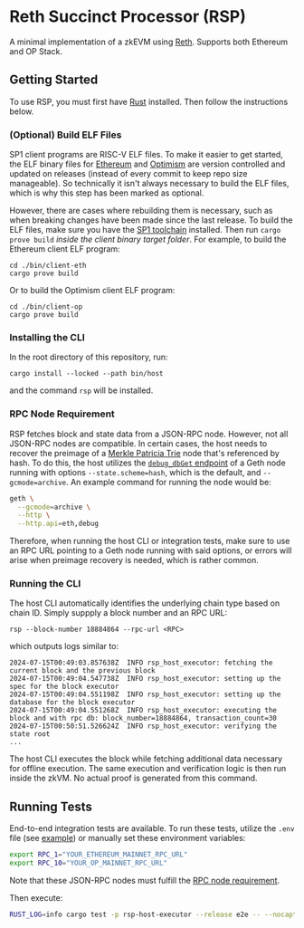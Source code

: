 # Reth Succinct Processor (RSP)

A minimal implementation of a zkEVM using [Reth](https://github.com/paradigmxyz/reth). Supports both Ethereum and OP Stack.

## Getting Started

To use RSP, you must first have [Rust](https://www.rust-lang.org/tools/install) installed. Then follow the instructions below.

### (Optional) Build ELF Files

SP1 client programs are RISC-V ELF files. To make it easier to get started, the ELF binary files for [Ethereum](./bin/client-op/elf/riscv32im-succinct-zkvm-elf) and [Optimism](./bin/client-eth/elf/riscv32im-succinct-zkvm-elf) are version controlled and updated on releases (instead of every commit to keep repo size manageable). So technically it isn't always necessary to build the ELF files, which is why this step has been marked as optional.

However, there are cases where rebuilding them is necessary, such as when breaking changes have been made since the last release. To build the ELF files, make sure you have the [SP1 toolchain](https://docs.succinct.xyz/getting-started/install.html) installed. Then run `cargo prove build` _inside the client binary target folder_. For example, to build the Ethereum client ELF program:

```console
cd ./bin/client-eth
cargo prove build
```

Or to build the Optimism client ELF program:

```console
cd ./bin/client-op
cargo prove build
```

### Installing the CLI

In the root directory of this repository, run:

```console
cargo install --locked --path bin/host
```

and the command `rsp` will be installed.

### RPC Node Requirement

RSP fetches block and state data from a JSON-RPC node. However, not all JSON-RPC nodes are compatible. In certain cases, the host needs to recover the preimage of a [Merkle Patricia Trie](https://ethereum.org/en/developers/docs/data-structures-and-encoding/patricia-merkle-trie/) node that's referenced by hash. To do this, the host utilizes the [`debug_dbGet` endpoint](https://geth.ethereum.org/docs/interacting-with-geth/rpc/ns-debug#debugdbget) of a Geth node running with options `--state.scheme=hash`, which is the default, and `--gcmode=archive`. An example command for running the node would be:

```bash
geth \
  --gcmode=archive \
  --http \
  --http.api=eth,debug
```

Therefore, when running the host CLI or integration tests, make sure to use an RPC URL pointing to a Geth node running with said options, or errors will arise when preimage recovery is needed, which is rather common.

### Running the CLI

The host CLI automatically identifies the underlying chain type based on chain ID. Simply suppply a block number and an RPC URL:

```console
rsp --block-number 18884864 --rpc-url <RPC>
```

which outputs logs similar to:

```log
2024-07-15T00:49:03.857638Z  INFO rsp_host_executor: fetching the current block and the previous block
2024-07-15T00:49:04.547738Z  INFO rsp_host_executor: setting up the spec for the block executor
2024-07-15T00:49:04.551198Z  INFO rsp_host_executor: setting up the database for the block executor
2024-07-15T00:49:04.551268Z  INFO rsp_host_executor: executing the block and with rpc db: block_number=18884864, transaction_count=30
2024-07-15T00:50:51.526624Z  INFO rsp_host_executor: verifying the state root
...
```

The host CLI executes the block while fetching additional data necessary for offline execution. The same execution and verification logic is then run inside the zkVM. No actual proof is generated from this command.

## Running Tests

End-to-end integration tests are available. To run these tests, utilize the `.env` file (see [example](./.env.example)) or manually set these environment variables:

```bash
export RPC_1="YOUR_ETHEREUM_MAINNET_RPC_URL"
export RPC_10="YOUR_OP_MAINNET_RPC_URL"
```

Note that these JSON-RPC nodes must fulfill the [RPC node requirement](#rpc-node-requirement).

Then execute:

```bash
RUST_LOG=info cargo test -p rsp-host-executor --release e2e -- --nocapture
```
